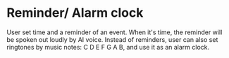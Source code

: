 # Reminder/ Alarm clock
User set time and a reminder of an event. When it's time, the reminder will be spoken out loudly by AI voice.
Instead of reminders, user can also set ringtones by music notes: C D E F G A B, and use it as an alarm clock.
